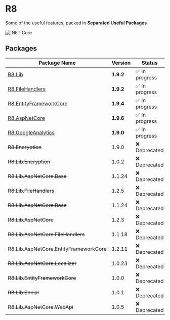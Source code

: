 # R8
Some of the useful features, packed in **Separated Useful Packages**

![.NET Core](https://github.com/arashaan/R8/workflows/.NET%20Core/badge.svg?branch=master)

## Packages
| Package Name                             | Version | Status      |
|------------------------------------------|---------|-------------|
| [R8.Lib](https://github.com/iamr8/R8/packages/457669)                                   | **1.9.2**   | :white_check_mark: In progress |
| [R8.FileHandlers](https://github.com/iamr8/R8/packages/494825)                          | **1.9.2**   | :white_check_mark: In progress |
| [R8.EntityFrameworkCore](https://github.com/iamr8/R8/packages/494829)                   | **1.9.4**   | :white_check_mark: In progress |
| [R8.AspNetCore](https://github.com/iamr8/R8/packages/494830)                            | **1.9.6**   | :white_check_mark: In progress |
| [R8.GoogleAnalytics](https://github.com/iamr8/R8/packages/521005)                            | **1.9.0**   | :white_check_mark: In progress |
| ~~R8.Encryption~~  | 1.9.0   | :x: Deprecated  |
| ~~R8.Lib.Encryption~~                    | 1.0.2   | :x: Deprecated  |
| ~~R8.Lib.AspNetCore.Base~~               | 1.1.24  | :x: Deprecated  |
| ~~R8.Lib.FileHandlers~~                  | 1.2.5   | :x: Deprecated  |
| ~~R8.Lib.AspNetCore.Base~~               | 1.1.24  | :x: Deprecated  |
| ~~R8.Lib.AspNetCore~~                    | 1.2.3   | :x: Deprecated  |
| ~~R8.Lib.AspNetCore.FileHandlers~~       | 1.1.18  | :x: Deprecated  |
| ~~R8.Lib.AspNetCore.EntityFrameworkCore~~| 1.2.11  | :x: Deprecated  |
| ~~R8.Lib.AspNetCore.Localizer~~          | 1.0.23  | :x: Deprecated  |
| ~~R8.Lib.EntityFrameworkCore~~           | 1.0.0   | :x: Deprecated  |
| ~~R8.Lib.Social~~                        | 1.0.1   | :x: Deprecated  |
| ~~R8.Lib.AspNetCore.WebApi~~             | 1.0.5   | :x: Deprecated  |
